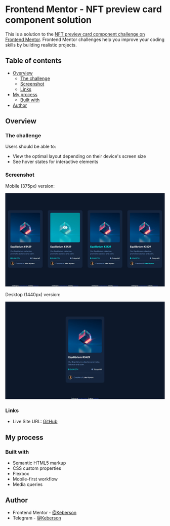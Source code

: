 # Frontend Mentor - NFT preview card component solution

This is a solution to the [NFT preview card component challenge on Frontend Mentor](https://www.frontendmentor.io/challenges/nft-preview-card-component-SbdUL_w0U). Frontend Mentor challenges help you improve your coding skills by building realistic projects. 

## Table of contents

- [Overview](#overview)
  - [The challenge](#the-challenge)
  - [Screenshot](#screenshot)
  - [Links](#links)
- [My process](#my-process)
  - [Built with](#built-with)
- [Author](#author)

## Overview

### The challenge

Users should be able to:

- View the optimal layout depending on their device's screen size
- See hover states for interactive elements

### Screenshot

Mobile (375px) version: 

![](./docs/screenshot-mobile.png)

Desktop (1440px) version: 

![](./docs/screenshot-desktop.png)

### Links

- Live Site URL: [GitHub](https://keberson.github.io/nft-preview-card-component-main/)

## My process

### Built with

- Semantic HTML5 markup
- CSS custom properties
- Flexbox
- Mobile-first workflow
- Media queries

## Author

- Frontend Mentor - [@Keberson](https://www.frontendmentor.io/profile/Keberson)
- Telegram - [@Keberson](https://www.t.me/Keberson)
